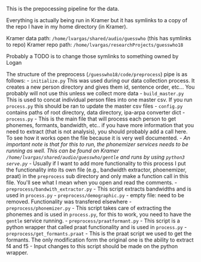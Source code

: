 <!-- written by Luis -->
This is the prepocessing pipeline for the data.

Everything is actually being run in Kramer but it has symlinks
to a copy of the repo I have in my home directory (in Kramer).

Kramer data path: 
	`/home/lvargas/shared/audio/guesswho` (this has symlinks to repo) 
Kramer repo path:
	`/home/lvargas/researchProjects/guesswho18`

Probably a TODO is to change those symlinks to something owned by Logan


The structure of the preprocess (`/guesswho18/code/preprocess`) pipe is as follows:
	- `initialize.py`
		This was used during our data collection process. It creates a new person directory and gives them id, sentence order, etc...
		You probably will not use this unless we collect more data
	- `build_master.py`
		This is used to concat individual person files into one master csv. If you run `process.py` this should be ran to update the master csv files
	- `config.py`
		contains paths of root directory, data directory, ipa-arpa converter dict
	- `process.py`
		- This is the main file that will process each person to get phonemes, formants, bandwidth, etc.. if you have more information that you need to extract (that is not analysis), you should probably add a call here. To see how it works open the file because it is very well documented. 
		- *An important note is that for this to run, the phonemizer services needs to be running as well. This can be found on Kramer `/home/lvargas/shared/audio/guesswho/gentle` and runs by using `python3 serve.py`*
		- Usually if I want to add more functionality to this process I put the functionality into its own file (e.g., bandwidth extractor, phoenemizer, praat) in the `preprocess` sub directory and only make a function call in this file. You'll see what I mean when you open and read the comments.
	- `preprocess/bandwith_extractor.py`
		- This script extracts bandwidths and is used in `process.py`
	- `preprocess/demographic.py`
		- empty file: need to be removed. Functionality was transfered elsewhere
	- `preprocess/phonemizer.py`
		- This script takes care of extracting the phonemes and is used in `process.py`, for this to work, you need to have the `gentle` service running.
	- `preprocess/praatformant.py`
		- This script is a python wrapper that called praat functionality and is used in `process.py`
	- `preprocess/get_formants.praat`
		- This is the praat script we used to get the formants. The only modification form the original one is the ability to extract f4 and f5
		- Input changes to this script should be made on the python wrapper.
